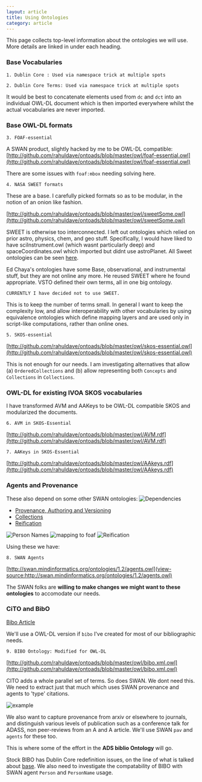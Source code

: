 ```yaml
---
layout: article
title: Using Ontologies
category: article
---
```


This page collects top-level information about the ontologies we will use. More
details are linked in under each heading.

### Base Vocabularies

	1. Dublin Core : Used via namespace trick at multiple spots
	
	2. Dublin Core Terms: Used via namespace trick at multiple spots
	
It would be best to concatenate elements used from `dc` and `dct` into an 
individual OWL-DL document which is then imported everywhere whilst the actual 
vocabularies are never imported.

### Base OWL-DL formats

	3. FOAF-essential

	
A SWAN product, slightly hacked by me to be OWL-DL compatible: 
[http://github.com/rahuldave/ontoads/blob/master/owl/foaf-essential.owl](http://github.com/rahuldave/ontoads/blob/master/owl/foaf-essential.owl)

There are some issues with `foaf:mbox` needing solving here.
	
	4. NASA SWEET formats
	
These are a base. I carefully picked formats so as to be modular, in the notion 
of an onion like fashion.

[http://github.com/rahuldave/ontoads/blob/master/owl/sweetSome.owl](http://github.com/rahuldave/ontoads/blob/master/owl/sweetSome.owl)
	
SWEET is otherwise too interconnected. I left out ontologies which relied on 
prior astro, physics, chem, and geo stuff. Specifically, I would have liked to 
have sciInstrument.owl (which wasnt particularly deep) and spaceCoordinates.owl 
which imported but didnt use astroPlanet. 
All Sweet ontologies can be seen [here](http://github.com/rahuldave/ontoads/blob/master/owl/sweet/).

Ed Chaya's ontologies have some Base, observational, and instrumental stuff, 
but they are not online any more. He reused SWEET where he found appropriate. 
VSTO defined their own terms, all in one big ontology. 

	CURRENTLY I have decided not to use SWEET.
	
This is to keep the number of terms small. In general I want to keep the complexity low, and 
allow interoperability with other vocabularies by using equivalence ontologies which
define mapping layers and are used only in script-like computations, rather than online ones.

	5. SKOS-essential
	
[http://github.com/rahuldave/ontoads/blob/master/owl/skos-essential.owl](http://github.com/rahuldave/ontoads/blob/master/owl/skos-essential.owl)	

This is not enough for our needs. I am investigating alternatives that allow 
(a) `OrderedCollections` and (b) allow representing both `Concepts` and 
`Collections` in `Collections`.



### OWL-DL for existing IVOA SKOS vocabularies

I have transformed AVM and AAKeys to be OWL-DL compatible SKOS and modularized 
the documents. 

	6. AVM in SKOS-Essential
	
[http://github.com/rahuldave/ontoads/blob/master/owl/AVM.rdf](http://github.com/rahuldave/ontoads/blob/master/owl/AVM.rdf)

	7. AAKeys in SKOS-Essential

[http://github.com/rahuldave/ontoads/blob/master/owl/AAkeys.rdf](http://github.com/rahuldave/ontoads/blob/master/owl/AAkeys.rdf)

### Agents and Provenance

These also depend on some other SWAN ontologies:
![Dependencies](http://swan.mindinformatics.org/spec/1.2/images/SWAN-Agents-Module.png)

* [Provenance, Authoring and Versioning](view-source:http://swan.mindinformatics.org/ontologies/1.2/pav.owl)
* [Collections](view-source:http://swan.mindinformatics.org/ontologies/1.2/collections.owl)
* [Reification](view-source:http://swan.mindinformatics.org/ontologies/1.2/reification.owl)

![Person Names](http://swan.mindinformatics.org/imgs/agents-fig-1.png)
![mapping to foaf](http://swan.mindinformatics.org/imgs/agents-fig-3.png)
![Reification](http://swan.mindinformatics.org/spec/1.2/images/SWAN-Agents-Aka-Reified.png)

Using these we have:

	8. SWAN Agents
	
[http://swan.mindinformatics.org/ontologies/1.2/agents.owl](view-source:http://swan.mindinformatics.org/ontologies/1.2/agents.owl)

The SWAN folks are **willing to make changes we might want to these ontologies** 
to accomodate our needs.

### CiTO and BibO

[Bibo Article](http://bibliontology.com/content/article)

We'll use a OWL-DL version if `bibo` I've created for most of our bibliographic 
needs.

	9. BIBO Ontology: Modified for OWL-DL
	
[http://github.com/rahuldave/ontoads/blob/master/owl/bibo.xml.owl](http://github.com/rahuldave/ontoads/blob/master/owl/bibo.xml.owl)

CITO adds a whole parallel set of terms. So does SWAN. We dont need this. We 
need to extract just that much which uses SWAN provenance and agents to 'type' 
citations.

![example](http://swan.mindinformatics.org/imgs/citations-2.png)

We also want to capture provenance from arxiv or elsewhere to journals, and 
distinguish various levels of publication such as a conference talk for ADASS, 
non peer-reviews from an A and A article. We'll use SWAN `pav` and `agents` for 
these too.

This is where some of the effort in the **ADS biblio Ontology** will go.

Stock BIBO has Dublin Core redefinition issues, on the line of what is talked about
[base](/ontoads/article/ontologies.html). We also need to investigate the compatability of
BIBO with SWAN agent `Person` and `PersonName` usage.
